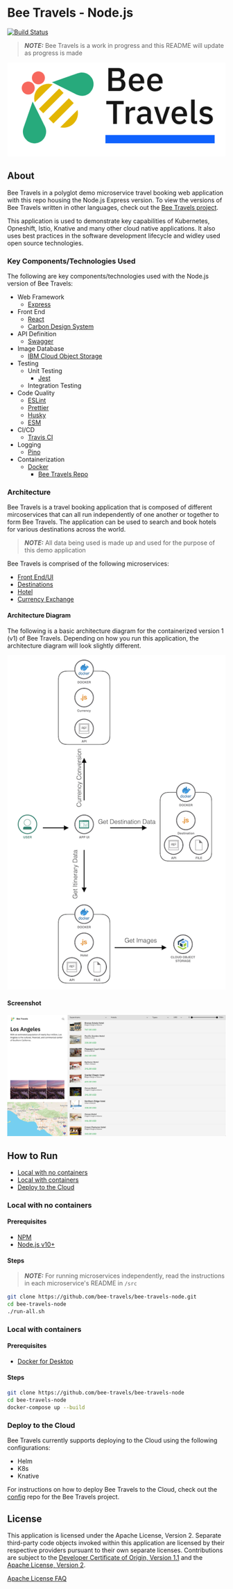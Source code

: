 # Bee Travels - Node.js

[![Build Status](https://travis-ci.org/bee-travels/bee-travels-node.svg?branch=development)](https://travis-ci.org/bee-travels/bee-travels-node)

> ***NOTE:*** Bee Travels is a work in progress and this README will update as progress is made

![](readme-images/logo.jpg)

## About

Bee Travels in a polyglot demo microservice travel booking web application with this repo housing the Node.js Express version. To view the versions of Bee Travels written in other languages, check out the [Bee Travels project](https://github.com/bee-travels).

This application is used to demonstrate key capabilities of Kubernetes, Opneshift, Istio, Knative and many other cloud native applications. It also uses best practices in the software development lifecycle and widley used open source technologies.

### Key Components/Technologies Used

The following are key components/technologies used with the Node.js version of Bee Travels:

* Web Framework
	* [Express](https://expressjs.com/)
* Front End
	* [React](https://reactjs.org/)
	* [Carbon Design System](https://www.carbondesignsystem.com/)
* API Definition
	* [Swagger](https://github.com/scottie1984/swagger-ui-express)
* Image Database
	* [IBM Cloud Object Storage](https://www.ibm.com/cloud/object-storage)
* Testing
	* Unit Testing
		* [Jest](https://github.com/facebook/jest)
	* Integration Testing
* Code Quality
	* [ESLint](https://eslint.org/)
	* [Prettier](https://prettier.io/)
	* [Husky](https://github.com/typicode/husky)
	* [ESM](https://github.com/standard-things/esm)
* CI/CD
	* [Travis CI](https://travis-ci.com/)
* Logging
	* [Pino](https://github.com/pinojs/express-pino-logger)
* Containerization
	* [Docker](https://www.docker.com/)
		* [Bee Travels Repo](https://hub.docker.com/orgs/beetravels/repositories)

### Architecture

Bee Travels is a travel booking application that is composed of different mircoservices that can all run independently of one another or together to form Bee Travels. The application can be used to search and book hotels for various destinations across the world.
> ***NOTE:*** All data being used is made up and used for the purpose of this demo application

Bee Travels is comprised of the following microservices:
* [Front End/UI](src/ui)
* [Destinations](src/destination)
* [Hotel](src/hotel)
* [Currency Exchange](src/currencyexchange)

#### Architecture Diagram

The following is a basic architecture diagram for the containerized version 1 (v1) of Bee Travels. Depending on how you run this application, the architecture diagram will look slightly different.

![](readme-images/architecturev1.jpg)

#### Screenshot

![](readme-images/screenshot.jpg)

## How to Run

* [Local with no containers](#local-with-no-containers)
* [Local with containers](#local-with-containers)
* [Deploy to the Cloud](#deploy-to-the-cloud)

### Local with no containers

#### Prerequisites

* [NPM](https://www.npmjs.com/get-npm)
* [Node.js v10+](https://nodejs.org/en/download/)

#### Steps
> ***NOTE:*** For running microservices independently, read the instructions in each microservice's README in `/src`

```sh
git clone https://github.com/bee-travels/bee-travels-node.git
cd bee-travels-node
./run-all.sh
```

### Local with containers

#### Prerequisites

* [Docker for Desktop](https://www.docker.com/products/docker-desktop)

#### Steps

```bash
git clone https://github.com/bee-travels/bee-travels-node
cd bee-travels-node
docker-compose up --build
```

### Deploy to the Cloud

Bee Travels currently supports deploying to the Cloud using the following configurations:

* Helm
* K8s
* Knative

For instructions on how to deploy Bee Travels to the Cloud, check out the [config](https://github.com/bee-travels/config) repo for the Bee Travels project.

## License

This application is licensed under the Apache License, Version 2. Separate third-party code objects invoked within this application are licensed by their respective providers pursuant to their own separate licenses. Contributions are subject to the [Developer Certificate of Origin, Version 1.1](https://developercertificate.org/) and the [Apache License, Version 2](https://www.apache.org/licenses/LICENSE-2.0.txt).

[Apache License FAQ](https://www.apache.org/foundation/license-faq.html#WhatDoesItMEAN)